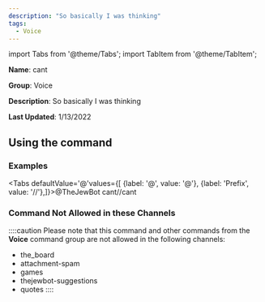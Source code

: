 ```yaml
---
description: "So basically I was thinking"
tags:
  - Voice
---
```

import Tabs from '@theme/Tabs';
import TabItem from '@theme/TabItem';

**Name**: cant

**Group**: Voice

**Description**: So basically I was thinking

**Last Updated**: 1/13/2022

## Using the command

### Examples
<Tabs defaultValue='@'values={[ {label: '@', value: '@'}, {label: 'Prefix', value: '//'},]}><TabItem value='@'>@TheJewBot cant</TabItem><TabItem value='//'>//cant</TabItem></Tabs>

### Command Not Allowed in these Channels
::::caution Please note that this command and other commands from the **Voice** command group are not allowed in the following channels:
- the_board
- attachment-spam
- games
- thejewbot-suggestions
- quotes
::::
